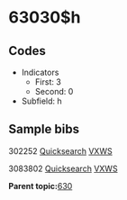 # 63030$h

## Codes

-   Indicators
    -   First: 3
    -   Second: 0
-   Subfield: h

## Sample bibs

302252 [Quicksearch](https://search.library.yale.edu/catalog/302252) [VXWS](http://prodorbis.library.yale.edu:7014/vxws/GetHoldingsService?bibId=302252)

3083802 [Quicksearch](https://search.library.yale.edu/catalog/3083802) [VXWS](http://prodorbis.library.yale.edu:7014/vxws/GetHoldingsService?bibId=3083802)

**Parent topic:**[630](../../tags/630/630.md)

